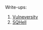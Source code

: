 Write-ups:
1. [Vulneversity](./Rooms/Vulneversity/Notes/Report)
2. [SQHell](Rooms/SQHell/Notes/Report)
